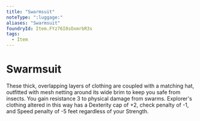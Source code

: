 ```yaml
---
title: "Swarmsuit"
noteType: ":luggage:"
aliases: "Swarmsuit"
foundryId: Item.FYz76I0sOxmrbR3s
tags:
  - Item
---
```


# Swarmsuit

These thick, overlapping layers of clothing are coupled with a matching hat, outfitted with mesh netting around its wide brim to keep you safe from insects. You gain resistance 3 to physical damage from swarms. Explorer's clothing altered in this way has a Dexterity cap of +2, check penalty of -1, and Speed penalty of -5 feet regardless of your Strength.
